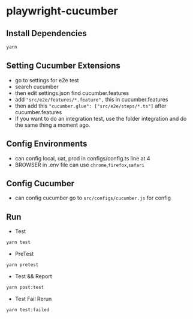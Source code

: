 # playwright-cucumber

## Install Dependencies

```bash
yarn
```

## Setting Cucumber Extensions

- go to settings for e2e test
- search cucumber
- then edit settings.json find cucumber.features
- add ```"src/e2e/features/*.feature",``` this in cucumber.features
- then add this ```"cucumber.glue": ["src/e2e/steps/*.ts"]``` after cucumber.features
- If you want to do an integration test, use the folder integration and do the same thing a moment ago.

## Config Environments

- can config local, uat, prod in configs/config.ts line at 4
- BROWSER in .env file can use ```chrome```,```firefox```,```safari```

## Config Cucumber

- can config cucumber go to ```src/configs/cucumber.js``` for config

## Run

- Test

```bash
yarn test
```

- PreTest

```bash
yarn pretest
```

- Test && Report

```bash
yarn post:test
```

- Test Fail Rerun

```bash
yarn test:failed
```
